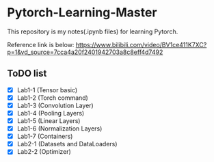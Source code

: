 # Pytorch-Learning-Master


This repository is my notes(.ipynb files) for learning Pytorch. 

Reference link is below:
https://www.bilibili.com/video/BV1ce411K7XC?p=1&vd_source=7cca4a20f2401942703a8c8eff4d7492

## ToDO list
- [x] Lab1-1 (Tensor basic)
- [x] Lab1-2 (Torch command)
- [x] Lab1-3 (Convolution Layer)
- [x] Lab1-4 (Pooling Layers)
- [x] Lab1-5 (Linear Layers)
- [x] Lab1-6 (Normalization Layers)
- [x] Lab1-7 (Containers)
- [x] Lab2-1 (Datasets and DataLoaders)
- [x] Lab2-2 (Optimizer)
